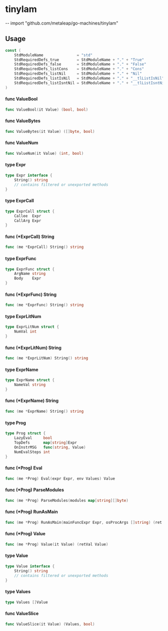 # tinylam
--
    import "github.com/metaleap/go-machines/tinylam"


## Usage

```go
const (
	StdModuleName               = "std"
	StdRequiredDefs_true        = StdModuleName + "." + "True"
	StdRequiredDefs_false       = StdModuleName + "." + "False"
	StdRequiredDefs_listCons    = StdModuleName + "." + "Cons"
	StdRequiredDefs_listNil     = StdModuleName + "." + "Nil"
	StdRequiredDefs_listIsNil   = StdModuleName + "." + "__tlListIsNil"
	StdRequiredDefs_listIsntNil = StdModuleName + "." + "__tlListIsntNil"
)
```

#### func  ValueBool

```go
func ValueBool(it Value) (bool, bool)
```

#### func  ValueBytes

```go
func ValueBytes(it Value) ([]byte, bool)
```

#### func  ValueNum

```go
func ValueNum(it Value) (int, bool)
```

#### type Expr

```go
type Expr interface {
	String() string
	// contains filtered or unexported methods
}
```


#### type ExprCall

```go
type ExprCall struct {
	Callee  Expr
	CallArg Expr
}
```


#### func (*ExprCall) String

```go
func (me *ExprCall) String() string
```

#### type ExprFunc

```go
type ExprFunc struct {
	ArgName string
	Body    Expr
}
```


#### func (*ExprFunc) String

```go
func (me *ExprFunc) String() string
```

#### type ExprLitNum

```go
type ExprLitNum struct {
	NumVal int
}
```


#### func (*ExprLitNum) String

```go
func (me *ExprLitNum) String() string
```

#### type ExprName

```go
type ExprName struct {
	NameVal string
}
```


#### func (*ExprName) String

```go
func (me *ExprName) String() string
```

#### type Prog

```go
type Prog struct {
	LazyEval     bool
	TopDefs      map[string]Expr
	OnInstrMSG   func(string, Value)
	NumEvalSteps int
}
```


#### func (*Prog) Eval

```go
func (me *Prog) Eval(expr Expr, env Values) Value
```

#### func (*Prog) ParseModules

```go
func (me *Prog) ParseModules(modules map[string][]byte)
```

#### func (*Prog) RunAsMain

```go
func (me *Prog) RunAsMain(mainFuncExpr Expr, osProcArgs []string) (ret Value)
```

#### func (*Prog) Value

```go
func (me *Prog) Value(it Value) (retVal Value)
```

#### type Value

```go
type Value interface {
	String() string
	// contains filtered or unexported methods
}
```


#### type Values

```go
type Values []Value
```


#### func  ValueSlice

```go
func ValueSlice(it Value) (Values, bool)
```
